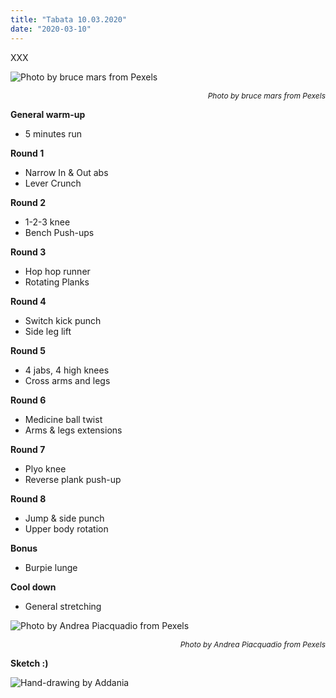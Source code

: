 ```yaml
---
title: "Tabata 10.03.2020"
date: "2020-03-10"
---
```


XXX

![](https://i.imgur.com/pTuwn96.jpg "Photo by bruce mars from Pexels")<p style="font-size: 12px; text-align: right">*Photo by bruce mars from Pexels*</p>


**General warm-up**
- 5 minutes run

**Round 1**
- Narrow In & Out abs
- Lever Crunch

**Round 2**
- 1-2-3 knee
- Bench Push-ups

**Round 3**
- Hop hop runner
- Rotating Planks

**Round 4**
- Switch kick punch
- Side leg lift

**Round 5**
- 4 jabs, 4 high knees
- Cross arms and legs

**Round 6**
- Medicine ball twist
- Arms & legs extensions

**Round 7**
- Plyo knee
- Reverse plank push-up

**Round 8**
- Jump & side punch
- Upper body rotation

**Bonus**
- Burpie lunge

**Cool down**
- General stretching


![](https://i.imgur.com/FnbnSmg.jpg "Photo by Andrea Piacquadio from Pexels")<p style="font-size: 12px; text-align: right">*Photo by Andrea Piacquadio from Pexels*</p>

**Sketch :)**

![](https://i.imgur.com/VTyPMZ7.jpg "Hand-drawing by Addania")
